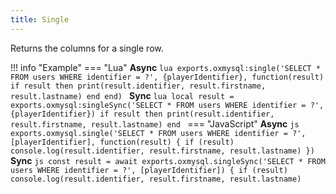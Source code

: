 ```yaml
---
title: Single
---
```

Returns the columns for a single row.

!!! info "Example"
	=== "Lua"
		**Async**
		```lua
		exports.oxmysql:single('SELECT * FROM users WHERE identifier = ?', {playerIdentifier}, function(result)
			if result then
				print(result.identifier, result.firstname, result.lastname)
			end
		end)
		```
		**Sync**
		```lua
		local result = exports.oxmysql:singleSync('SELECT * FROM users WHERE identifier = ?', {playerIdentifier})
		if result then
			print(result.identifier, result.firstname, result.lastname)
		end
		```
	=== "JavaScript"
		**Async**
		```js
		exports.oxmysql.single('SELECT * FROM users WHERE identifier = ?', [playerIdentifier], function(result) {
		  if (result)
		    console.log(result.identifier, result.firstname, result.lastname)
		})
		```
		**Sync**
		```js
		const result = await exports.oxmysql.singleSync('SELECT * FROM users WHERE identifier = ?', [playerIdentifier]) {
		if (result)
		  console.log(result.identifier, result.firstname, result.lastname)
		```